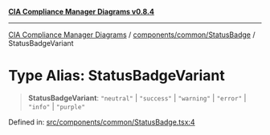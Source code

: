 [**CIA Compliance Manager Diagrams v0.8.4**](../../../../README.md)

***

[CIA Compliance Manager Diagrams](../../../../modules.md) / [components/common/StatusBadge](../README.md) / StatusBadgeVariant

# Type Alias: StatusBadgeVariant

> **StatusBadgeVariant**: `"neutral"` \| `"success"` \| `"warning"` \| `"error"` \| `"info"` \| `"purple"`

Defined in: [src/components/common/StatusBadge.tsx:4](https://github.com/Hack23/cia-compliance-manager/blob/a6d8d6a2cab2160940b9a047208c12088d7e02cf/src/components/common/StatusBadge.tsx#L4)
